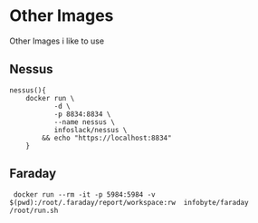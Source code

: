 # Other Images

Other Images i like to use 


## Nessus

```
nessus(){
    docker run \
           -d \
           -p 8834:8834 \
           --name nessus \
           infoslack/nessus \
        && echo "https://localhost:8834"
    }

```

## Faraday

```
 docker run --rm -it -p 5984:5984 -v $(pwd):/root/.faraday/report/workspace:rw  infobyte/faraday /root/run.sh
```
